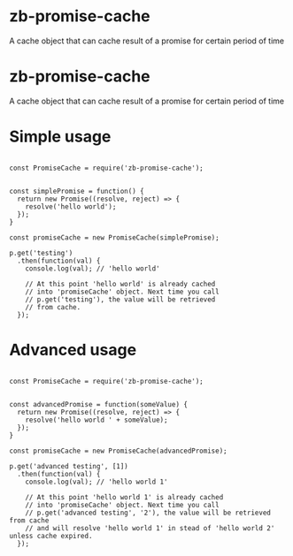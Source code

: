 # zb-promise-cache
A cache object that can cache result of a promise for certain period of time

# zb-promise-cache
A cache object that can cache result of a promise for certain period of time

# Simple usage

```

const PromiseCache = require('zb-promise-cache');


const simplePromise = function() {
  return new Promise((resolve, reject) => {
    resolve('hello world');
  });
}

const promiseCache = new PromiseCache(simplePromise);

p.get('testing')
  .then(function(val) {
    console.log(val); // 'hello world'

    // At this point 'hello world' is already cached
    // into 'promiseCache' object. Next time you call
    // p.get('testing'), the value will be retrieved
    // from cache.
  });

```

# Advanced usage

```

const PromiseCache = require('zb-promise-cache');


const advancedPromise = function(someValue) {
  return new Promise((resolve, reject) => {
    resolve('hello world ' + someValue);
  });
}

const promiseCache = new PromiseCache(advancedPromise);

p.get('advanced testing', [1])
  .then(function(val) {
    console.log(val); // 'hello world 1'

    // At this point 'hello world 1' is already cached
    // into 'promiseCache' object. Next time you call
    // p.get('advanced testing', '2'), the value will be retrieved from cache
    // and will resolve 'hello world 1' in stead of 'hello world 2' unless cache expired.
  });

```
